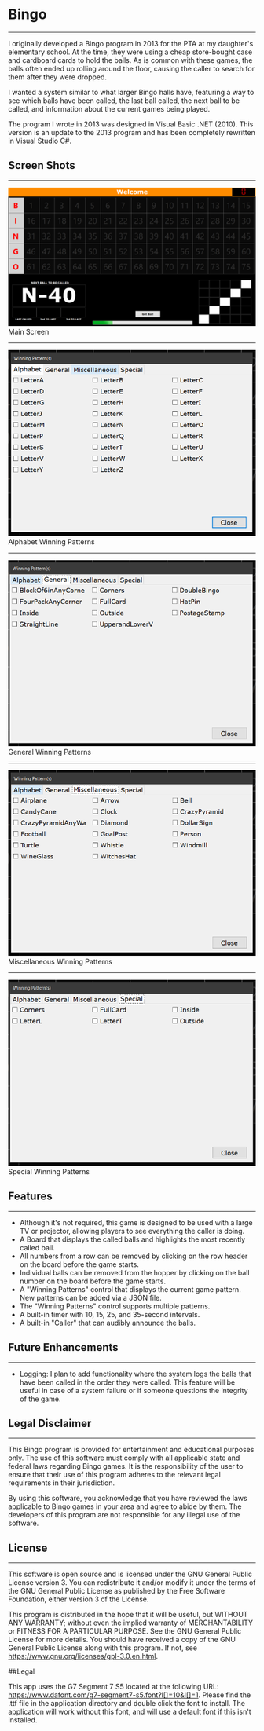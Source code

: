 # Bingo

---

I originally developed a Bingo program in 2013 for the PTA at my daughter's elementary school. At the time, they were using a cheap store-bought case and cardboard cards to hold the balls. As is common with these games, the balls often ended up rolling around the floor, causing the caller to search for them after they were dropped.

I wanted a system similar to what larger Bingo halls have, featuring a way to see which balls have been called, the last ball called, the next ball to be called, and information about the current games being played.

The program I wrote in 2013 was designed in Visual Basic .NET (2010). This version is an update to the 2013 program and has been completely rewritten in Visual Studio C#.

## Screen Shots

---

![Main Screen](/img/main.png)
Main Screen

---

![Winning Patterns Alphabet Screen](/img/WinningPatternsAlphabet.png)
Alphabet Winning Patterns

---

![Winning Patterns General Screen](/img/WinningPatternsGeneral.png)
General Winning Patterns

---

![Winning Patterns Miscellaneous Screen](/img/WinningPatternsMiscellaneous.png)
Miscellaneous Winning Patterns

---

![Winning Patterns Specials Screen](/img/WinningPatternsSpecials.png)
Special Winning Patterns

## Features

---

- Although it's not required, this game is designed to be used with a large TV or projector, allowing players to see everything the caller is doing.
- A Board that displays the called balls and highlights the most recently called ball.
- All numbers from a row can be removed by clicking on the row header on the board before the game starts.
- Individual balls can be removed from the hopper by clicking on the ball number on the board before the game starts.
- A "Winning Patterns" control that displays the current game pattern. New patterns can be added via a JSON file.
- The "Winning Patterns" control supports multiple patterns.
- A built-in timer with 10, 15, 25, and 35-second intervals.
- A built-in "Caller" that can audibly announce the balls.

## Future Enhancements

---

- Logging: I plan to add functionality where the system logs the balls that have been called in the order they were called. This feature will be useful in case of a system failure or if someone questions the integrity of the game.

## Legal Disclaimer

---

This Bingo program is provided for entertainment and educational purposes only. The use of this software must comply with all applicable state and federal laws regarding Bingo games. It is the responsibility of the user to ensure that their use of this program adheres to the relevant legal requirements in their jurisdiction.

By using this software, you acknowledge that you have reviewed the laws applicable to Bingo games in your area and agree to abide by them. The developers of this program are not responsible for any illegal use of the software.

## License

---

This software is open source and is licensed under the GNU General Public License version 3. You can redistribute it and/or modify it under the terms of the GNU General Public License as published by the Free Software Foundation, either version 3 of the License.

This program is distributed in the hope that it will be useful, but WITHOUT ANY WARRANTY; without even the implied warranty of MERCHANTABILITY or FITNESS FOR A PARTICULAR PURPOSE. See the GNU General Public License for more details. You should have received a copy of the GNU General Public License along with this program. If not, see https://www.gnu.org/licenses/gpl-3.0.en.html.

##Legal

This app uses the G7 Segment 7 S5 located at the following URL: https://www.dafont.com/g7-segment7-s5.font?l[]=10&l[]=1. Please find the .ttf file in the application directory and double click the font to install. The application will work without this font, and will use a default font if this isn't installed.
